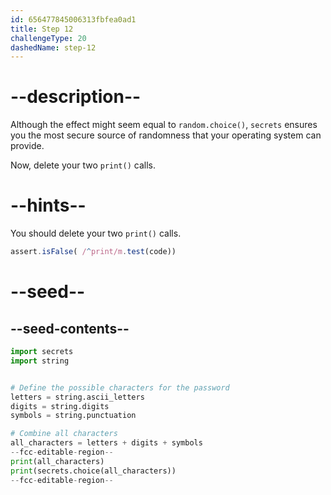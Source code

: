 ```yaml
---
id: 656477845006313fbfea0ad1
title: Step 12
challengeType: 20
dashedName: step-12
---
```


# --description--

Although the effect might seem equal to `random.choice()`, `secrets` ensures you the most secure source of randomness that your operating system can provide.

Now, delete your two `print()` calls.

# --hints--

You should delete your two `print()` calls.

```js
assert.isFalse( /^print/m.test(code))
```

# --seed--

## --seed-contents--

```py
import secrets
import string


# Define the possible characters for the password
letters = string.ascii_letters
digits = string.digits
symbols = string.punctuation

# Combine all characters
all_characters = letters + digits + symbols
--fcc-editable-region--
print(all_characters)
print(secrets.choice(all_characters))
--fcc-editable-region--
```
